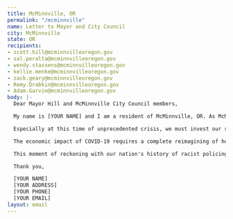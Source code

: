 ```yaml
---
title: McMinnville, OR
permalink: "/mcminnville"
name: Letter to Mayor and City Council
city: McMinnville
state: OR
recipients:
- scott.hill@mcminnvilleoregon.gov
- sal.peralta@mcminnvilleoregon.gov
- wendy.stassens@mcminnvilleoregon.gov
- kellie.menke@mcminnvilleoregon.gov
- zack.geary@mcminnvilleoregon.gov
- Remy.Drabkin@mcminnvilleoregon.gov
- Adam.Garvin@mcminnvilleoregon.gov
body: |-
  Dear Mayor Hill and McMinnville City Council members,

  My name is [YOUR NAME] and I am a resident of McMinnville, OR. As McMinnville City Council finalizes the 2020-21 citywide budget, I want to express a concern for the amount of funding that is currently being allocated to the McMinnville Police Department. Although the current budget proposal includes a $35,458 (0.38 percent) decrease in Police funding, the Police Department is still set to receive almost a third of our city’s General Fund budget, and $1.5 million more than their budget in 2017-2018. The police have historically been the single largest expenditure in the city budget. How we spend our public funds expresses our values as a city, and I do not believe that our city should continue to over-invest scarce resources in the McMinnville Police Department.

  Especially at this time of unprecedented crisis, we must invest our scarce resources in the health and well-being of our communities. Funding toward life-affirming resources such as those related to housing, access to health care, and food security, must be prioritized. We must direct resources towards dignified temporary and permanent housing and rent relief, towards food assistance programs for people having trouble making ends meet, and to services provided by the library and Parks and Recreation. In particular, I am concerned about the police presence offered by School Resource Officers. I suggest that SROs be cut from the city budget, following Portland’s lead, as police can make non-White students feel unsafe in school. We must also use resources already allocated to the Police Department to invest in police accountability measures. A new budget proposal reallocating funds from the police budget to other departments and programs across the board could tie into all 5 points of the Mac-Town 2032 Strategic Plan.

  The economic impact of COVID-19 requires a complete reimagining of how we allocate county resources, and makes clear the necessity for prioritizing investments in communities’ health and well-being. The systems of policing and incarceration have no role in public health or safety; prisons and jails are vectors for the spread of COVID-19 and have always been antithetical to public health. Existing racial and economic disparities will only worsen in the wake of this ongoing crisis. We know that this virus is disproportionately affecting Black and Brown communities & that this disparity is caused by racist systems that affect how and when people receive care.

  This moment of reckoning with our nation's history of racist policing practices is an opportunity to rethink public safety in this city and reinvest in services that more effectively benefit our residents. We know that meeting the basic needs of our communities is the only way to ensure their health and safety.

  Thank you,

  [YOUR NAME]
  [YOUR ADDRESS]
  [YOUR PHONE]
  [YOUR EMAIL]
layout: email
---
```


